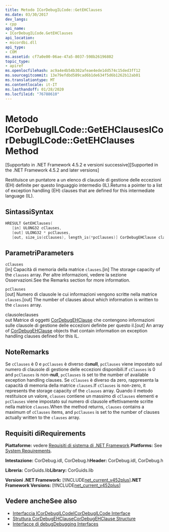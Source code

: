 ```yaml
---
title: Metodo ICorDebugILCode::GetEHClauses
ms.date: 03/30/2017
dev_langs:
- cpp
api_name:
- ICorDebugILCode.GetEHClauses
api_location:
- mscordbi.dll
api_type:
- COM
ms.assetid: cf7a0e00-06ae-47a5-8037-598b26196802
topic_type:
- apiref
ms.openlocfilehash: ac9a4e4b54b302afeae4ede1dd574c15ded3ff12
ms.sourcegitcommit: 13e79efdbd589cad6b1de634f5d6b1262b12ab01
ms.translationtype: MT
ms.contentlocale: it-IT
ms.lasthandoff: 01/28/2020
ms.locfileid: "76788610"
---
```

# <a name="icordebugilcodegetehclauses-method"></a><span data-ttu-id="7224a-102">Metodo ICorDebugILCode::GetEHClauses</span><span class="sxs-lookup"><span data-stu-id="7224a-102">ICorDebugILCode::GetEHClauses Method</span></span>
<span data-ttu-id="7224a-103">[Supportato in .NET Framework 4.5.2 e versioni successive]</span><span class="sxs-lookup"><span data-stu-id="7224a-103">[Supported in the .NET Framework 4.5.2 and later versions]</span></span>  
  
 <span data-ttu-id="7224a-104">Restituisce un puntatore a un elenco di clausole di gestione delle eccezioni (EH) definite per questo linguaggio intermedio (IL).</span><span class="sxs-lookup"><span data-stu-id="7224a-104">Returns a pointer to a list of exception handling (EH) clauses that are defined for this intermediate language (IL).</span></span>  
  
## <a name="syntax"></a><span data-ttu-id="7224a-105">Sintassi</span><span class="sxs-lookup"><span data-stu-id="7224a-105">Syntax</span></span>  
  
```cpp
HRESULT GetEHClauses(  
   [in] ULONG32 cClauses,  
   [out] ULONG32 * pcClauses,  
   [out, size_is(cClauses), length_is(*pcClauses)] CorDebugEHClause clauses[]);  
```  
  
## <a name="parameters"></a><span data-ttu-id="7224a-106">Parametri</span><span class="sxs-lookup"><span data-stu-id="7224a-106">Parameters</span></span>  
 `cClauses`  
 <span data-ttu-id="7224a-107">[in] Capacità di memoria della matrice `clauses`.</span><span class="sxs-lookup"><span data-stu-id="7224a-107">[in] The storage capacity of the `clauses` array.</span></span> <span data-ttu-id="7224a-108">Per altre informazioni, vedere la sezione Osservazioni.</span><span class="sxs-lookup"><span data-stu-id="7224a-108">See the Remarks section for more information.</span></span>  
  
 `pcClauses`  
 <span data-ttu-id="7224a-109">[out] Numero di clausole le cui informazioni vengono scritte nella matrice `clauses`.</span><span class="sxs-lookup"><span data-stu-id="7224a-109">[out] The number of clauses about which information is written to the `clauses` array.</span></span>  
  
 <span data-ttu-id="7224a-110">clausole</span><span class="sxs-lookup"><span data-stu-id="7224a-110">clauses</span></span>  
 <span data-ttu-id="7224a-111">out Matrice di oggetti [CorDebugEHClause](cordebugehclause-structure.md) che contengono informazioni sulle clausole di gestione delle eccezioni definite per questo il.</span><span class="sxs-lookup"><span data-stu-id="7224a-111">[out] An array of [CorDebugEHClause](cordebugehclause-structure.md) objects that contain information on exception handling clauses defined for this IL.</span></span>  
  
## <a name="remarks"></a><span data-ttu-id="7224a-112">Note</span><span class="sxs-lookup"><span data-stu-id="7224a-112">Remarks</span></span>  
 <span data-ttu-id="7224a-113">Se `cClauses` è 0 e `pcClauses` è diverso da**null**, `pcClauses` viene impostato sul numero di clausole di gestione delle eccezioni disponibili.</span><span class="sxs-lookup"><span data-stu-id="7224a-113">If `cClauses` is 0 and `pcClauses` is non-**null**, `pcClauses` is set to the number of available exception handling clauses.</span></span> <span data-ttu-id="7224a-114">Se `cClauses` è diverso da zero, rappresenta la capacità di memoria della matrice `clauses`.</span><span class="sxs-lookup"><span data-stu-id="7224a-114">If `cClauses` is non-zero, it represents the storage capacity of the `clauses` array.</span></span> <span data-ttu-id="7224a-115">Quando il metodo restituisce un valore, `clauses` contiene un massimo di `cClauses` elementi e `pcClauses` viene impostato sul numero di clausole effettivamente scritte nella matrice `clauses`.</span><span class="sxs-lookup"><span data-stu-id="7224a-115">When the method returns, `clauses` contains a maximum of `cClauses` items, and `pcClauses` is set to the number of clauses actually written to the `clauses` array.</span></span>  
  
## <a name="requirements"></a><span data-ttu-id="7224a-116">Requisiti di</span><span class="sxs-lookup"><span data-stu-id="7224a-116">Requirements</span></span>  
 <span data-ttu-id="7224a-117">**Piattaforme:** vedere [Requisiti di sistema di .NET Framework](../../../../docs/framework/get-started/system-requirements.md).</span><span class="sxs-lookup"><span data-stu-id="7224a-117">**Platforms:** See [System Requirements](../../../../docs/framework/get-started/system-requirements.md).</span></span>  
  
 <span data-ttu-id="7224a-118">**Intestazione:** CorDebug.idl, CorDebug.h</span><span class="sxs-lookup"><span data-stu-id="7224a-118">**Header:** CorDebug.idl, CorDebug.h</span></span>  
  
 <span data-ttu-id="7224a-119">**Libreria:** CorGuids.lib</span><span class="sxs-lookup"><span data-stu-id="7224a-119">**Library:** CorGuids.lib</span></span>  
  
 <span data-ttu-id="7224a-120">**Versioni .NET Framework:** [!INCLUDE[net_current_v452plus](../../../../includes/net-current-v452plus-md.md)]</span><span class="sxs-lookup"><span data-stu-id="7224a-120">**.NET Framework Versions:** [!INCLUDE[net_current_v452plus](../../../../includes/net-current-v452plus-md.md)]</span></span>  
  
## <a name="see-also"></a><span data-ttu-id="7224a-121">Vedere anche</span><span class="sxs-lookup"><span data-stu-id="7224a-121">See also</span></span>

- [<span data-ttu-id="7224a-122">Interfaccia ICorDebugILCode</span><span class="sxs-lookup"><span data-stu-id="7224a-122">ICorDebugILCode Interface</span></span>](icordebugilcode-interface.md)
- [<span data-ttu-id="7224a-123">Struttura CorDebugEHClause</span><span class="sxs-lookup"><span data-stu-id="7224a-123">CorDebugEHClause Structure</span></span>](cordebugehclause-structure.md)
- [<span data-ttu-id="7224a-124">Interfacce di debug</span><span class="sxs-lookup"><span data-stu-id="7224a-124">Debugging Interfaces</span></span>](debugging-interfaces.md)

